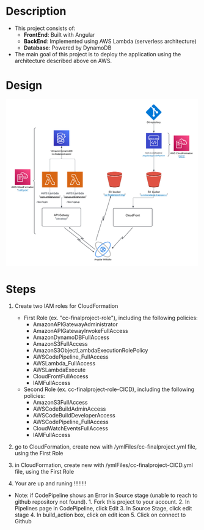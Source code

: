 # Description
   - This project consists of:
      - **FrontEnd**: Built with Angular
      - **BackEnd**: Implemented using AWS Lambda (serverless architecture)
      - **Database**: Powered by DynamoDB
   - The main goal of this project is to deploy the application using the architecture described above on AWS.


# Design 
![alt text](/BackEnd/Ass2.png)

# Steps

1. Create two IAM roles for CloudFormation
     * First Role (ex. "cc-finalproject-role"), including the following policies:
        * AmazonAPIGatewayAdministrator
        * AmazonAPIGatewayInvokeFullAccess
        * AmazonDynamoDBFullAccess
        * AmazonS3FullAccess
        * AmazonS3ObjectLambdaExecutionRolePolicy
        * AWSCodePipeline_FullAccess
        * AWSLambda_FullAccess
        * AWSLambdaExecute
        * CloudFrontFullAccess
        * IAMFullAccess
    * Second Role (ex. cc-finalproject-role-CICD), including the following policies:
        * AmazonS3FullAccess
        * AWSCodeBuildAdminAccess
        * AWSCodeBuildDeveloperAccess
        * AWSCodePipeline_FullAccess
        * CloudWatchEventsFullAccess
        * IAMFullAccess



2. go to CloudFormation, create new with  /ymlFiles/cc-finalproject.yml file, using the First Role
3. in CloudFormation, create new with  /ymlFiles/cc-finalproject-CICD.yml file, using the First Role
4. Your are up and runing !!!!!!!!

* Note: 
    if CodePipeline shows an Error in Source stage (unable to reach to github repository not found).
        1. Fork this project to your account.
        2. In Pipelines page in CodePipeline, click Edit
        3. In Source Stage, click edit stage
        4. In build_action box, click on edit icon
        5. Click on connect to Github
    






